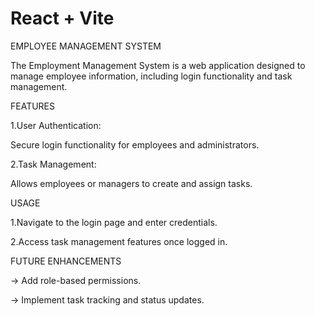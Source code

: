 # React + Vite

EMPLOYEE MANAGEMENT SYSTEM

The Employment Management System is a web application designed to manage employee information, including login functionality and task management.

FEATURES

1.User Authentication:

Secure login functionality for employees and administrators.

2.Task Management:

Allows employees or managers to create and assign tasks.

USAGE

1.Navigate to the login page and enter credentials.

2.Access task management features once logged in.

FUTURE ENHANCEMENTS

-> Add role-based permissions.

-> Implement task tracking and status updates.

